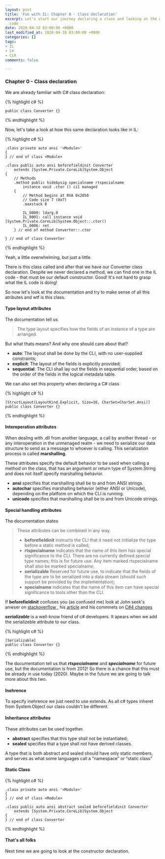 ```yaml
---
layout: post
title: 'Fun with IL: Chapter 0 - Class declaration'
excerpt: Let's start our journey declaring a class and looking at the generated IL
  code
date: 2020-04-18 03:00:00 +0000
last_modified_at: 2020-04-18 03:00:00 +0000
categories: []
tags:
- IL
- C#
- CLR
comments: false

---
```

### Chapter 0 - Class declaration

We are already familiar with C# class declaration:

{% highlight c# %}

    public class Converter {}

{% endhighlight %}

Now, let's take a look at how this same declaration looks like in IL:

{% highlight c# %}

    .class private auto ansi '<Module>'
    {
    } // end of class <Module>
    
    .class public auto ansi beforefieldinit Converter
        extends [System.Private.CoreLib]System.Object
    {
        // Methods
        .method public hidebysig specialname rtspecialname 
            instance void .ctor () cil managed 
        {
            // Method begins at RVA 0x2050
            // Code size 7 (0x7)
            .maxstack 8
    
            IL_0000: ldarg.0
            IL_0001: call instance void [System.Private.CoreLib]System.Object::.ctor()
            IL_0006: ret
        } // end of method Converter::.ctor
    
    } // end of class Converter

{% endhighlight %}

Yeah, a little overwhelming, but just a little.

There is this class called <module> and after that we have our Converter class declaration. Despite we never declared a method, we can find one in the IL code - that must be our default constructor. Good! It's not hard to grasp what the IL code is doing!

So now let's look at the documentation and try to make sense of all this atributes and wtf is this <Module> class.

#### <Module>

#### Type layout attributes

The documentation tell us

> The type layout specifies how the fields of an instance of a type are arranged.

But what thats means? And why one should care about that?

* **auto**: The layout shall be done by the CLI, with no user-supplied constraints;
* **explicit**: The layout of the fields is explicitly provided;
* **sequential**: The CLI shall lay out the fields in sequential order, based on the order of the fields in the logical metadata table.

We can also set this property when declaring a C# class

{% highlight c# %}

    [StructLayout(LayoutKind.Explicit, Size=16, CharSet=CharSet.Ansi)]
    public class Converter {}

{% endhighlight %}

#### Interoperation attributes

When dealing with .dll from another language, a call by another thread - or any interoperation in the unmenaged realm - we need to serialize our data structure to send as a message to whoever is calling. This serialization process is called **marshalling**.

These attributes specify the default behavior to be used when calling a method  on the class, that has an argument or return type of System.String and does not itself specify marshalling behavior.

* **ansi** specifies that marshalling shall be to and from ANSI strings.
* **autochar** specifies marshalling behavior (either ANSI or Unicode), depending on the platform on which the CLI is running.
* **unicode** specifies that marshalling shall be to and from Unicode strings.

#### Special handling attributes

The documentation states

> These attributes can be combined in any way.
>
> * **beforefieldinit** instructs the CLI that it need not initialize the type before a static method is called;
> * **rtspecialname** indicates that the name of this item has special significance to the CLI. There are no currently defined special type names; this is for future use. Any item marked rtspecialname shall also be marked specialname;
> * **serializable** Reserved for future use, to indicate that the fields of the type are to be serialized into a data stream (should such support be provided by the implementation);
> * **specialname** indicates that the name of this item can have special significance to tools other than the CLI.

If **beforefieldinit** confuses you (as confused me) look at John seek's anwser on [stackoverflow ](https://stackoverflow.com/questions/610818/what-does-beforefieldinit-flag-do "What does beforefieldinit flag do?"), his [article](https://csharpindepth.com/Articles/BeforeFieldInit "C# and beforefieldinit") and his commnets on [C#4 changes](https://codeblog.jonskeet.uk/2010/01/26/type-initialization-changes-in-net-4-0/ "TYPE INITIALIZATION CHANGES IN .NET 4.0")

**_serializable_** is a well-know friend of c# developers. It apears when we add the serializeble attribute to our class.

{% highlight c# %}

    [Serializable]
    public class Converter {}

{% endhighlight %}

The documentation tell us that **_rtspecialname_** and **_specialname_** for future use, but the documentation is from 2012! So there is a chance that this must be already in use today (2020). Maybe in the future we are going to talk more about this two.

#### Inehrence

To specify inehrence we just need to use extends. As all c# types inheret from System.Object our class couldn't be different.

#### Inheritance attributes

These attributes can be used together.

* **abstract** specifies that this type shall not be instantiated;
* **sealed** specifies that a type shall not have derived classes.

A type that is both abstract and sealed should have only static members, and serves as what some languages call a “namespace” or “static class”

#### Static Class

{% highlight c# %}

    .class private auto ansi '<Module>'
    {
    } // end of class <Module>
    
    .class public auto ansi abstract sealed beforefieldinit Converter
        extends [System.Private.CoreLib]System.Object
    {
    } // end of class Converter

{% endhighlight %}

#### That's all folks

Next time we are going to look at the constructor declaration.